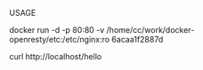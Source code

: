 USAGE

docker run -d -p 80:80 -v /home/cc/work/docker-openresty/etc:/etc/nginx:ro 6acaa1f2887d

curl http://localhost/hello
